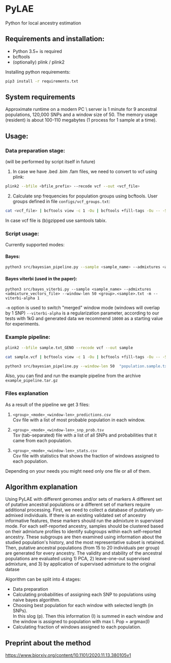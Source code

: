 # PyLAE
Python for local ancestry estimation

## Requirements and installation:

* Python 3.5+ is required
* bcftools
* (optionally) plink / plink2

Installing python requirements:
```bash
pip3 install -r requirements.txt
```

## System requirements

Approximate runtime on a modern PC \ server is 1 minute for 9 ancestral populations, 120,000 SNPs and a window size of 50. 
The memory usage (resident) is about 100-110 megabytes (1 process for 1 sample at a time).

## Usage:

### Data preparation stage:
(will be performed by script itself in future)

1. In case we have .bed .bim .fam files, we need to convert to vcf using plink:
```bash
plink2 --bfile <bfile_prefix> --recode vcf --out <vcf_file>
```

2. Calculate snp frequencies for population groups using bcftools. 
User groups defined in file `configs/vcf_groups.txt`:

```bash
cat <vcf_file> | bcftools view -c 1 -Ou | bcftools +fill-tags -Ou -- -S configs/vcf_groups.txt -t AF | bcftools query -H -f "%CHROM %POS %ID %AF_<group> %AF_Mediterranean %AF_NativeAmerican %AF_NorthEastAsian %AF_NorthernEuropean %AF_Oceanian %AF_SouthAfrican %AF_SouthEastAsian %AF_SouthWestAsian %AF_SubsaharanAfrican\n" > <group>.<sample>.txt
```

In case vcf file is (b)gzipped use samtools tabix.

### Script usage:
Currently supported modes: 
#### Bayes:

```bash
python3 src/bayesian_pipeline.py --sample <sample_name> --admixtures <admixture_vectors_file> --window-len 50 <group>.<sample>.txt
```
#### Bayes viterbi (used in the paper):

```
python3 src/bayes_viterbi.py --sample <sample_name> --admixtures <admixture_vectors_file> --window-len 50 <group>.<sample>.txt -m --viterbi-alpha 1

```

`-m` option is used to switch "merged" window mode (windows will overlap by 1 SNP)
`--viterbi-alpha` is a regularization parameter, according to our tests with 1kG and generated data we recommend `10000` as a starting value for experiments.  

### Example pipeline:
```bash
plink2 --bfile sample.txt_GENO --recode vcf --out sample

cat sample.vcf | bcftools view -c 1 -Ou | bcftools +fill-tags -Ou -- -S vcf_groups.txt -t AF | bcftools query -H -f "%CHROM %POS %ID %AF_QuechuaCandelaria_3 %AF_Mediterranean %AF_NativeAmerican %AF_NorthEastAsian %AF_NorthernEuropean %AF_Oceanian %AF_SouthAfrican %AF_SouthEastAsian %AF_SouthWestAsian %AF_SubsaharanAfrican\n" > "population.sample.txt"

python3 src/bayesian_pipeline.py --window-len 50  "population.sample.txt"
```
Also, you can find and run the example pipeline from the archive `example_pipeline.tar.gz`

### Files explanation
As a result of the pipeline we get 3 files:
1. `<group>_<mode>_<window-len>_predictions.csv`   
Csv file with a list of most probable population in each window.

2. `<group>_<mode>_<window-len>_snp_prob.tsv`   
Tsv (tab-separated) file with a list of all SNPs and probabilities that it came from each population.

3. `<group>_<mode>_<window-len>_stats.csv`  
Csv file with statistics that shows the fraction of windows assigned to each population.

Depending on your needs you might need only one file or all of them.

## Algorithm explanation

Using PyLAE with different genomes and/or sets of markers
A different set of putative ancestral populations or a different set of markers require 
additional processing. First, we need to collect a database of putatively un-admixed individuals. 
If there is an existing validated set of ancestry informative features, these markers should run the 
admixture in supervised mode. For each self-reported ancestry, samples should be clustered 
based on their admixture profiles to identify subgroups within each self-reported ancestry. These 
subgroups are then examined using information about the studied population's history, and the 
most representative subset is retained. Then, putative ancestral populations (from 15 to 20 
individuals per group) are generated for every ancestry. The validity and stability of the ancestral 
populations are evaluated using 1) PCA, 2) leave-one-out supervised admixture, and 3) by 
application of supervised admixture to the original datase

Algorithm can be split into 4 stages:  
* Data preparation 
* Calculating probabilities of assigning each SNP to populations using naive bayes algorithm.  
* Choosing best population for each window with selected length (in SNPs).  
In this slog (p). Then this information (I) is summed in each window and the window 
is assigned to population with max I. Pop = argmax(I)
* Calculating fraction of windows assigned to each population.


## Preprint about the method
https://www.biorxiv.org/content/10.1101/2020.11.13.380105v1
